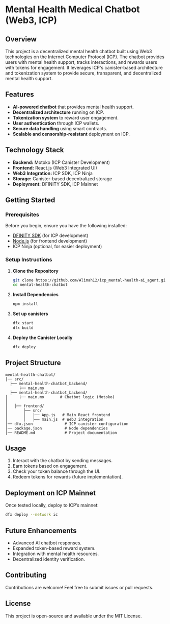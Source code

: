 # Mental Health Medical Chatbot (Web3, ICP)

## Overview
This project is a decentralized mental health chatbot built using Web3 technologies on the Internet Computer Protocol (ICP). The chatbot provides users with mental health support, tracks interactions, and rewards users with tokens for engagement. It leverages ICP's canister-based architecture and tokenization system to provide secure, transparent, and decentralized mental health support.

## Features
- **AI-powered chatbot** that provides mental health support.
- **Decentralized architecture** running on ICP.
- **Tokenization system** to reward user engagement.
- **User authentication** through ICP wallets.
- **Secure data handling** using smart contracts.
- **Scalable and censorship-resistant** deployment on ICP.

## Technology Stack
- **Backend:** Motoko (ICP Canister Development)
- **Frontend:** React.js (Web3 Integrated UI)
- **Web3 Integration:** ICP SDK, ICP Ninja
- **Storage:** Canister-based decentralized storage
- **Deployment:** DFINITY SDK, ICP Mainnet

## Getting Started
### Prerequisites
Before you begin, ensure you have the following installed:
- [DFINITY SDK](https://sdk.dfinity.org/) (for ICP development)
- [Node.js](https://nodejs.org/) (for frontend development)
- ICP Ninja (optional, for easier deployment)

### Setup Instructions
1. **Clone the Repository**
   ```bash
   git clone https://github.com/Alimah12/icp_mental-health-ai_agent.git
   cd mental-health-chatbot
   ```

2. **Install Dependencies**
   ```bash
   npm install
   ```


3. **Set up canisters**
   ```bash
   dfx start
   dfx build
   ```

4. **Deploy the Canister Locally**
   ```bash
   dfx deploy
   ```


## Project Structure
```
mental-health-chatbot/
│── src/
  ├── mental-health-chatbot_backend/
      ├── main.mo  
  ├── mental-health-chatbot_backend/
│     ├── main.mo       # Chatbot logic (Motoko)
│
│   ├── frontend/
│       ├── src/
│       │   ├── App.js   # Main React frontend
│       │   ├── main.js  # Web3 integration
│── dfx.json              # ICP canister configuration
│── package.json          # Node dependencies
│── README.md             # Project documentation
```

## Usage
1. Interact with the chatbot by sending messages.
2. Earn tokens based on engagement.
3. Check your token balance through the UI.
4. Redeem tokens for rewards (future implementation).

## Deployment on ICP Mainnet
Once tested locally, deploy to ICP’s mainnet:
```bash
dfx deploy --network ic
```

## Future Enhancements
- Advanced AI chatbot responses.
- Expanded token-based reward system.
- Integration with mental health resources.
- Decentralized identity verification.

## Contributing
Contributions are welcome! Feel free to submit issues or pull requests.

## License
This project is open-source and available under the MIT License.

